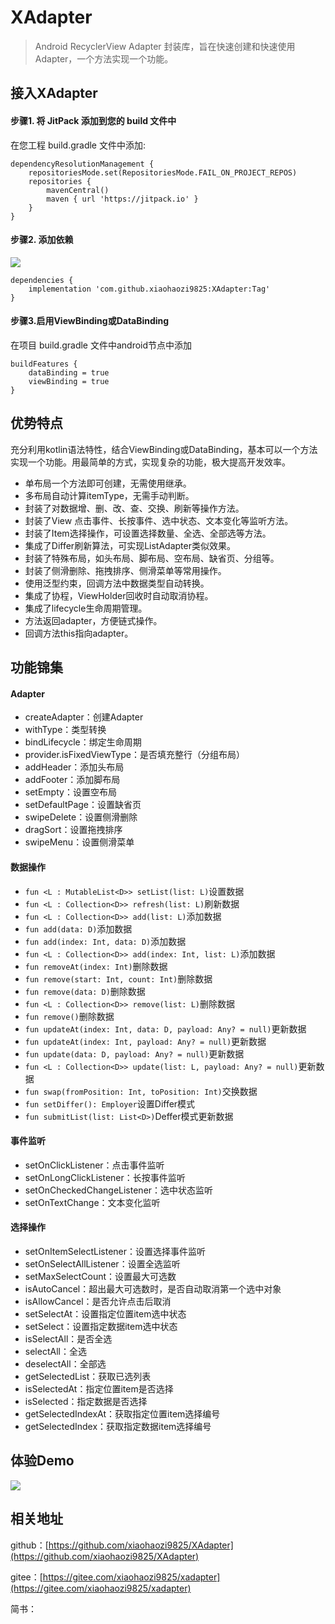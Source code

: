 # XAdapter 
> Android RecyclerView Adapter 封装库，旨在快速创建和快速使用Adapter，一个方法实现一个功能。
## 接入XAdapter

#### 步骤1. 将 JitPack 添加到您的 build 文件中
在您工程 build.gradle 文件中添加:
```
dependencyResolutionManagement {
    repositoriesMode.set(RepositoriesMode.FAIL_ON_PROJECT_REPOS)
    repositories {
        mavenCentral()
        maven { url 'https://jitpack.io' }
    }
}
```
#### 步骤2. 添加依赖
[![](https://jitpack.io/v/xiaohaozi9825/XAdapter.svg)](https://jitpack.io/#xiaohaozi9825/XAdapter)
```
dependencies {
    implementation 'com.github.xiaohaozi9825:XAdapter:Tag'
}
```
#### 步骤3.启用ViewBinding或DataBinding
在项目 build.gradle 文件中android节点中添加

```
buildFeatures {
    dataBinding = true
    viewBinding = true
}
```

## 优势特点
充分利用kotlin语法特性，结合ViewBinding或DataBinding，基本可以一个方法实现一个功能。用最简单的方式，实现复杂的功能，极大提高开发效率。
- 单布局一个方法即可创建，无需使用继承。
- 多布局自动计算itemType，无需手动判断。
- 封装了对数据增、删、改、查、交换、刷新等操作方法。
- 封装了View 点击事件、长按事件、选中状态、文本变化等监听方法。
- 封装了Item选择操作，可设置选择数量、全选、全部选等方法。
- 集成了Differ刷新算法，可实现ListAdapter类似效果。
- 封装了特殊布局，如头布局、脚布局、空布局、缺省页、分组等。
- 封装了侧滑删除、拖拽排序、侧滑菜单等常用操作。
- 使用泛型约束，回调方法中数据类型自动转换。
- 集成了协程，ViewHolder回收时自动取消协程。
- 集成了lifecycle生命周期管理。
- 方法返回adapter，方便链式操作。
- 回调方法this指向adapter。

## 功能锦集
#### Adapter
- createAdapter：创建Adapter
- withType：类型转换
- bindLifecycle：绑定生命周期
- provider.isFixedViewType：是否填充整行（分组布局）
- addHeader：添加头布局
- addFooter：添加脚布局
- setEmpty：设置空布局
- setDefaultPage：设置缺省页
- swipeDelete：设置侧滑删除
- dragSort：设置拖拽排序
- swipeMenu：设置侧滑菜单

#### 数据操作
- `fun <L : MutableList<D>> setList(list: L)`设置数据
- `fun <L : Collection<D>> refresh(list: L)`刷新数据
- `fun <L : Collection<D>> add(list: L)`添加数据
- `fun add(data: D)`添加数据
- `fun add(index: Int, data: D)`添加数据
- `fun <L : Collection<D>> add(index: Int, list: L)`添加数据
- `fun removeAt(index: Int)`删除数据
- `fun remove(start: Int, count: Int)`删除数据
- `fun remove(data: D)`删除数据
- `fun <L : Collection<D>> remove(list: L)`删除数据
- `fun remove()`删除数据
- `fun updateAt(index: Int, data: D, payload: Any? = null)`更新数据
- `fun updateAt(index: Int, payload: Any? = null)`更新数据
- `fun update(data: D, payload: Any? = null)`更新数据
- `fun <L : Collection<D>> update(list: L, payload: Any? = null)`更新数据
- `fun swap(fromPosition: Int, toPosition: Int)`交换数据
- `fun setDiffer(): Employer`设置Differ模式
- `fun submitList(list: List<D>)`Deffer模式更新数据



#### 事件监听
- setOnClickListener：点击事件监听
- setOnLongClickListener：长按事件监听
- setOnCheckedChangeListener：选中状态监听
- setOnTextChange：文本变化监听


#### 选择操作
- setOnItemSelectListener：设置选择事件监听
- setOnSelectAllListener：设置全选监听
- setMaxSelectCount：设置最大可选数
- isAutoCancel：超出最大可选数时，是否自动取消第一个选中对象
- isAllowCancel：是否允许点击后取消
- setSelectAt：设置指定位置item选中状态
- setSelect：设置指定数据item选中状态
- isSelectAll：是否全选
- selectAll：全选
- deselectAll：全部选
- getSelectedList：获取已选列表
- isSelectedAt：指定位置item是否选择
- isSelected：指定数据是否选择
- getSelectedIndexAt：获取指定位置item选择编号
- getSelectedIndex：获取指定数据item选择编号


## 体验Demo
[![](https://www.pgyer.com/app/qrcodeHistory/b5ee2d02a655dc596ed03593871ae00a9be8201c5691c31706cc871a0c9ed42a?_gl=1*1mifuja*_ga*OTQxMDQwOTYzLjE3MzMyMTQxNjM.*_ga_C4Y982P086*MTczNDkzNTMzMi43LjEuMTczNDkzNjEzNi4yOC4wLjA.&_ga=2.225178074.1151036518.1734935332-941040963.1733214163
)](https://www.pgyer.com/7kPKon2W)

## 相关地址
github：[https://github.com/xiaohaozi9825/XAdapter](https://github.com/xiaohaozi9825/XAdapter)

gitee：[https://gitee.com/xiaohaozi9825/xadapter](https://gitee.com/xiaohaozi9825/xadapter)

简书：

